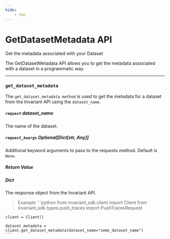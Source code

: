```yaml
---
hide:
    - toc
---
```


# GetDatasetMetadata API 

<div class='subtitle'>Get the metadata associated with your Dataset</div>

The GetDatasetMetadata API allows you to get the metadata associated with a dataset in a programmatic way.

---
### `get_dataset_metadata` 

The `get_dataset_metadata method` is used to get the metadata for a dataset from the Invariant API using the `dataset_name`.

##### `request` <span class='type'>dataset_name</span> <span class='required'/>

The name of the dataset.

##### `request_kwargs` <span class='type'>Optional[Dict[str, Any]]</span> <span class='optional'/>

Additional keyword arguments to pass to the requests method. Default is `None`.

##### Return Value

##### <span class='type'>Dict</span>

The response object from the Invariant API.


> Example
    ```python
    from invariant_sdk.client import Client
    from invariant_sdk.types.push_traces import PushTracesRequest

    client = Client()

    dataset_metadata = client.get_dataset_metadata(dataset_name="some_dataset_name")
    ```
